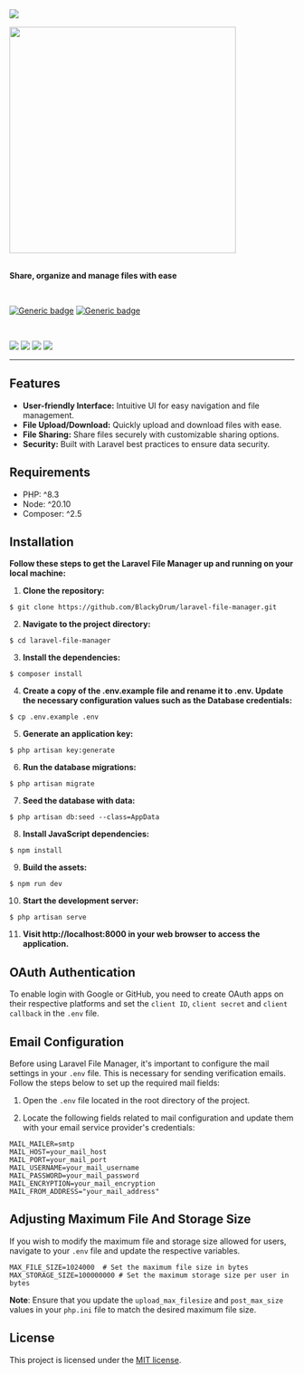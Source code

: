<img align="left" src="https://github.com/BlackyDrum/laravel-file-manager/assets/111639941/644643ac-ba5f-4568-bb46-ac7ff5c929f1" />

<br />

<img src="https://github.com/BlackyDrum/laravel-file-manager/assets/111639941/efa9be8f-8589-410f-9aa1-0353658144d0" width="400"></a><br /><br />

**Share, organize and manage files with ease**

<br />

[![Generic badge](https://img.shields.io/badge/Status-Finished-green.svg)](https://shields.io/) [![Generic badge](https://img.shields.io/badge/License-MIT-<COLOR>.svg)](https://shields.io/) 
 
<br />

<img src="https://img.shields.io/badge/Laravel-FF2D20?style=for-the-badge&logo=laravel&logoColor=white"> <img src="https://img.shields.io/badge/Vue.js-35495E?style=for-the-badge&logo=vuedotjs&logoColor=4FC08D"> <img src="https://img.shields.io/badge/Tailwind_CSS-38B2AC?style=for-the-badge&logo=tailwind-css&logoColor=white"> <img src="https://img.shields.io/badge/PostgreSQL-316192?style=for-the-badge&logo=postgresql&logoColor=white">

---

## Features
- **User-friendly Interface:** Intuitive UI for easy navigation and file management.
- **File Upload/Download:** Quickly upload and download files with ease.
- **File Sharing:** Share files securely with customizable sharing options.
- **Security:** Built with Laravel best practices to ensure data security.


## Requirements
<ul>
    <li>PHP: ^8.3</li>
    <li>Node: ^20.10</li>
    <li>Composer: ^2.5</li>
</ul>

## Installation
**Follow these steps to get the Laravel File Manager up and running on your local machine:**
1. **Clone the repository:**
```
$ git clone https://github.com/BlackyDrum/laravel-file-manager.git
```
2. **Navigate to the project directory:**
```
$ cd laravel-file-manager
```
3. **Install the dependencies:**
```
$ composer install
```
4. **Create a copy of the .env.example file and rename it to .env. Update the necessary configuration values such as the Database credentials:**
```
$ cp .env.example .env
```
5. **Generate an application key:**
```
$ php artisan key:generate
```
6. **Run the database migrations:**
```
$ php artisan migrate
```
7. **Seed the database with data:**
```
$ php artisan db:seed --class=AppData
```
8. **Install JavaScript dependencies:**
```
$ npm install
```
9. **Build the assets:**
```
$ npm run dev
```
10. **Start the development server:**
```
$ php artisan serve
```
11. **Visit http://localhost:8000 in your web browser to access the application.**

## OAuth Authentication
To enable login with Google or GitHub, you need to create OAuth apps on their respective platforms and set the ``client ID``, ``client secret`` and ``client callback`` in the ``.env`` file.

## Email Configuration

Before using Laravel File Manager, it's important to configure the mail settings in your `.env` file. This is necessary for sending verification emails. Follow the steps below to set up the required mail fields:

1. Open the `.env` file located in the root directory of the project.

2. Locate the following fields related to mail configuration and update them with your email service provider's credentials:

```env
MAIL_MAILER=smtp
MAIL_HOST=your_mail_host
MAIL_PORT=your_mail_port
MAIL_USERNAME=your_mail_username
MAIL_PASSWORD=your_mail_password
MAIL_ENCRYPTION=your_mail_encryption
MAIL_FROM_ADDRESS="your_mail_address"
```


## Adjusting Maximum File And Storage Size
If you wish to modify the maximum file and storage size allowed for users, navigate to your ``.env`` file and update the respective variables.
```env
MAX_FILE_SIZE=1024000  # Set the maximum file size in bytes
MAX_STORAGE_SIZE=100000000 # Set the maximum storage size per user in bytes
```
**Note**: Ensure that you update the ``upload_max_filesize`` and ``post_max_size`` values in your ``php.ini`` file to match the desired maximum file size.

## License

This project is licensed under the [MIT license](https://opensource.org/licenses/MIT).
